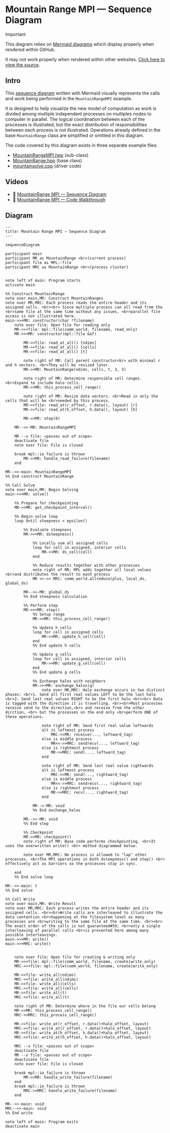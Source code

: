 # Mountain Range MPI — Sequence Diagram

> [!IMPORTANT]
> This diagram relies on [Mermaid diagrams](https://mermaid.js.org/) which display properly when rendered within GitHub.
>
> It may not work properly when rendered within other websites. [Click here to view the source](https://github.com/BYUHPC/sci-comp-course-example-cxx/blob/main/docs/MountainRangeMPI-sequence-diagram.md).

## Intro

This [sequence diagram](https://mermaid.js.org/syntax/sequenceDiagram.html#sequence-diagrams) written with Mermaid visually represents
the calls and work being performed in the `MountainRangeMPI` example.

It is designed to help visualize the new model of computation as work is divided among multiple independent processes on multiples nodes to computer in parallel.
The logical coordination between each of the processes is illustrated, but the exact distribution of responsibilities between each process is not illustrated.
Operations already defined in the base `MountainRange` class are simplified or omitted in this diagram.

The code covered by this diagram exists in three separate example files:
* [MountainRangeMPI.hpp](../src/MountainRangeMPI.hpp) (sub-class)
* [MountainRange.hpp](../src/MountainRange.hpp) (base class)
* [mountainsolve.cpp](../src/mountainsolve.cpp) (driver code)

## Videos

- 🎥 [MountainRange MPI — Sequence Diagram]()
- 🎥 [MountainRange MPI — Code Walkthrough]()

## Diagram

```mermaid
---
title: Mountain Range MPI — Sequence Diagram
---

sequenceDiagram

participant main
participant MR as MountainRange <br>(current process)
participant file as MPL::file
participant MRC as MountainRange <br>(process cluster)


note left of main: Program starts
activate main

%% Construct MountainRange
note over main,MR: Construct MountainRanges
note over MR,MRC: Each process reads the entire header and its assigned cells. <br><br> Since multiple process can all read from the <br>same file at the same time without any issues, <br>parallel file access is not illustrated here.
main->>+MR: constructor(char *filename)
    note over file: Open file for reading only
    MR->>+file: mpl::file(comm_world, filename, read_only)
    MR->>+MR: constructor(mpl::file &&f)

        MR->>file: read_at_all() [ndims]
        MR->>file: read_at_all() [cells]
        MR->>file: read_at_all() [t]

        note right of MR: Call parent constructor<br> with minimal r and h vectors. <br>They will be resized later.
        MR->>MR: MountainRange(ndims, cells, t, 3, 3)

        note right of MR: Determine responsible cell ranges. <br>Expand to include halo cells.
        MR->>MR: this_process_cell_range()

        note right of MR: Resize data vectors. <br>Read in only the cells that will be <br>needed by this process.
        MR->>file: read_at(r_offset, r.data(), layout) [r]
        MR->>file: read_at(h_offset, h.data(), layout) [h]

        MR->>MR: step(0)

    MR-->>-MR: MountainRangeMPI

    MR --x file: «passes out of scope»
    deactivate file
    note over file: File is closed

    break mpl::io_failure is thrown
        MR->>MR: handle_read_failure(filename)
    end

MR-->>-main: MountainRangeMPI
%% End construct MountainRange

%% Call Solve
note over main,MR: Begin Solving
main->>+MR: solve()

    %% Prepare for checkpointing
    MR->>MR: get_checkpoint_interval()

    %% Begin solve loop
    loop Until steepness < epsilon()

        %% Evaluate steepness
        MR->>+MR: dsteepness()

            %% Locally sum all assigned cells
            loop for cell in assigned, interior cells
                MR->>MR: ds_cell(cell)
            end

            %% Reduce results together with other processes
            note right of MR: MPL adds together all local values <br>and distributes the result to each process
            MR <<->> MRC: comm_world.allreduce(plus, local_ds, global_ds)

        MR-->>-MR: global_ds
        %% End steepness calculation

        %% Perform step
        MR->>+MR: step()
            %% Setup range
            MR->>MR: this_process_cell_range()

            %% Update h cells
            loop for cell in assigned cells
                MR->>MR: update_h_cell(cell)
            end
            %% End update h cells

            %% Update g cells
            loop for cell in assigned, interior cells
                MR->>MR: update_g_cell(cell)
            end
            %% End update g cells

            %% Exchange halos with neighbors
            MR->>+MR: exchange_halos(g)
                note over MR,MRC: Halo exchange occurs in two distinct phases: <br>1. Send all first real values LEFT to be the last halo <br>2. Send last real values RIGHT to be the first halo <br><br> Data is tagged with the direction it is travelling. <br><br>Most processes receive send to the direction,<br> and receive from the other dirction, <br> but the processes on the end only <br>perform ONE of these operations.

                note right of MR: Send first real value leftwards
                alt is leftmost process
                    MRC->>MR: receive(..., leftward_tag)
                else is middle process
                    MR<<->>MRC: sendrecv(..., leftward_tag)
                else is rightmost process
                    MR->>MRC: send(..., leftward_tag)
                end

                note right of MR: Send last real value rightwards
                alt is leftmost process
                    MRC->>MR: send(..., rightward_tag)
                else is middle process
                    MR<<->>MRC: sendrecv(..., rightward_tag)
                else is rightmost process
                    MR->>MRC: recv(..., rightward_tag)
                end

            MR-->-MR: void
            %% End exchange_halos

        MR-->>-MR: void
        %% End step

        %% Checkpoint
        MR->>MR: checkpoint()
        note right of MR: Base code performs checkpointing. <br>It uses the overwritten write() <br> method diagrammed below.

        note over MR,MRC: No process is allowed to "lap" other processes. <br>The MPI operations in both dsteepness() and step() <br> effectively act as barriers so the processes stay in sync.

    end
    %% End solve loop

MR-->>-main: t
%% End solve

%% Call Write
note over main,MR: Write Result
note over MR,MRC: Each process writes the entire header and its assigned cells. <br><br>Write calls are interleaved to illustrate the data contention <br>happening at the filesystem level as many processes are <br>writing to the same file at the same time. <br><br> The exact order of the calls is not guaranteed#59; <br>only a single interleaving of parallel calls <br>is presented here among many possible interleavings.
main->>+MR: write()
main->>+MRC: write()


    note over file: Open file for creating & writing only
    MR->>+file: mpl::file(comm_world, filename, create|write_only)
    MRC->>+file: mpl::file(comm_world, filename, create|write_only)

    MR->>file: write_all(ndims)
    MRC->>file: write_all(ndims)
    MR->>file: write_all(cells)
    MRC->>file: write_all(cells)
    MR->>file: write_all(t)
    MRC->>file: write_all(t)

    note right of MR: Determine where in the file our cells belong
    MR->>MR: this_process_cell_range()
    MRC->>MRC: this_process_cell_range()

    MR->>file: write_at(r_offset, r.data()+halo_offset, layout)
    MRC->>file: write_at(r_offset, r.data()+halo_offset, layout)
    MR->>file: write_at(h_offset, h.data()+halo_offset, layout)
    MRC->>file: write_at(h_offset, h.data()+halo_offset, layout)

    MRC --x file: «passes out of scope»
    deactivate file
    MR --x file: «passes out of scope»
    deactivate file
    note over file: File is closed

    break mpl::io_failure is thrown
        MR->>MR: handle_write_failure(filename)
    end
    break mpl::io_failure is thrown
        MRC->>MRC: handle_write_failure(filename)
    end

MR-->>-main: void
MRC-->>-main: void
%% End write

note left of main: Program exits
deactivate main
```
